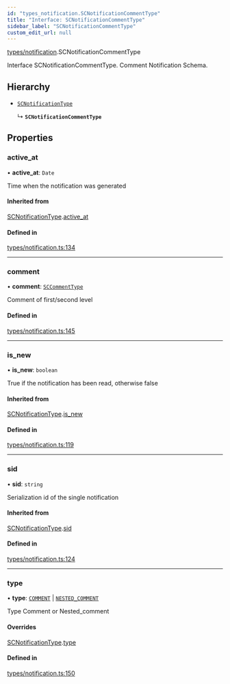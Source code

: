 ```yaml
---
id: "types_notification.SCNotificationCommentType"
title: "Interface: SCNotificationCommentType"
sidebar_label: "SCNotificationCommentType"
custom_edit_url: null
---
```


[types/notification](../modules/types_notification).SCNotificationCommentType

Interface SCNotificationCommentType.
Comment Notification Schema.

## Hierarchy

- [`SCNotificationType`](types_notification.SCNotificationType)

  ↳ **`SCNotificationCommentType`**

## Properties

### active\_at

• **active\_at**: `Date`

Time when the notification was generated

#### Inherited from

[SCNotificationType](types_notification.SCNotificationType).[active_at](types_notification.SCNotificationType#active_at)

#### Defined in

[types/notification.ts:134](https://github.com/selfcommunity/community-ui/blob/7897031/packages/sc-core/src/types/notification.ts#L134)

___

### comment

• **comment**: [`SCCommentType`](types_comment.SCCommentType)

Comment of first/second level

#### Defined in

[types/notification.ts:145](https://github.com/selfcommunity/community-ui/blob/7897031/packages/sc-core/src/types/notification.ts#L145)

___

### is\_new

• **is\_new**: `boolean`

True if the notification has been read, otherwise false

#### Inherited from

[SCNotificationType](types_notification.SCNotificationType).[is_new](types_notification.SCNotificationType#is_new)

#### Defined in

[types/notification.ts:119](https://github.com/selfcommunity/community-ui/blob/7897031/packages/sc-core/src/types/notification.ts#L119)

___

### sid

• **sid**: `string`

Serialization id of the single notification

#### Inherited from

[SCNotificationType](types_notification.SCNotificationType).[sid](types_notification.SCNotificationType#sid)

#### Defined in

[types/notification.ts:124](https://github.com/selfcommunity/community-ui/blob/7897031/packages/sc-core/src/types/notification.ts#L124)

___

### type

• **type**: [`COMMENT`](../enums/types_notification.SCNotificationTypologyType#comment) \| [`NESTED_COMMENT`](../enums/types_notification.SCNotificationTypologyType#nested_comment)

Type Comment or Nested_comment

#### Overrides

[SCNotificationType](types_notification.SCNotificationType).[type](types_notification.SCNotificationType#type)

#### Defined in

[types/notification.ts:150](https://github.com/selfcommunity/community-ui/blob/7897031/packages/sc-core/src/types/notification.ts#L150)
